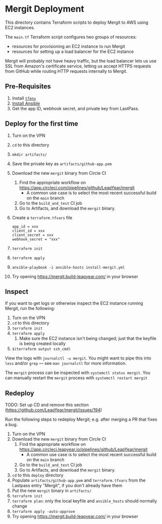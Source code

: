 # Mergit Deployment

This directory contains Terraform scripts to deploy Mergit to AWS using
EC2 instances.

The `main.tf` Terraform script configures two groups of resources:

* resources for provisioning an EC2 instance to run Mergit
* resources for setting up a load balancer for the EC2 instance

Mergit will probably not have heavy traffic, but the load balancer
lets us use SSL from Amazon's certificate service, letting us accept HTTPS
requests from GitHub while routing HTTP requests internally to Mergit.

## Pre-Requisites

1. Install [`tfenv`](https://github.com/tfutils/tfenv)
1. [Install Ansible](https://docs.ansible.com/ansible/latest/installation_guide/intro_installation.html)
1. Get the app ID, webhook secret, and private key from LastPass.

## Deploy for the first time

1. Turn on the VPN
1. `cd` to this directory
1. `mkdir artifacts/`
1. Save the private key as `artifacts/github-app.pem`
1. Download the new `mergit` binary from Circle CI
    1. Find the appropriate workflow on https://app.circleci.com/pipelines/github/LeapYear/mergit
        - A common use case is to select the most recent successful build on the `main` branch
    1. Go to the `build_and_test` CI job
    1. Go to Artifacts, and download the `mergit` binary.
1. Create a `terraform.tfvars` file

    ```
    app_id = xxx
    client_id = xxx
    client_secret = xxx
    webhook_secret = "xxx"
    ```

1. `terraform init`
1. `terraform apply`
1. `ansible-playbook -i ansible-hosts install-mergit.yml`
1. Try opening https://mergit.build-leapyear.com/ in your browser

## Inspect

If you want to get logs or otherwise inspect the EC2 instance running Mergit, run the following:

1. Turn on the VPN
1. `cd` to this directory
1. `terraform init`
1. `terraform apply`
    1. Make sure the EC2 instance isn't being changed; just that the keyfile
       is being created locally
1. `$(terraform output ssh_cmd)`

View the logs with `journalctl -u mergit`. You might want to pipe this into `less` and/or `grep` — see `man journalctl` for more information.

The `mergit` process can be inspected with `systemctl status mergit`. You can manually restart the `mergit` process with `systemctl restart mergit`

## Redeploy

TODO: Set up CD and remove this section (https://github.com/LeapYear/mergit/issues/194)

Run the following steps to redeploy Mergit; e.g. after merging a PR that fixes a bug.

1. Turn on the VPN
1. Download the new `mergit` binary from Circle CI
    1. Find the appropriate workflow on https://app.circleci.leapyear.io/pipelines/github/LeapYear/mergit
        - A common use case is to select the most recent successful build on the `main` branch
    1. Go to the `build_and_test` CI job
    1. Go to Artifacts, and download the `mergit` binary.
1. `cd` to this `deploy` directory
1. Populate `artifacts/github-app.pem` and `terraform.tfvars` from the Lastpass entry "Mergit",
if you don't already have them
1. Put the new `mergit` binary in `artifacts/`
1. `terraform init`
1. `terraform plan`:  only the local keyfile and `ansible_hosts` should normally change
1. `terraform apply -auto-approve`
1. Try opening https://mergit.build-leapyear.com/ in your browser
